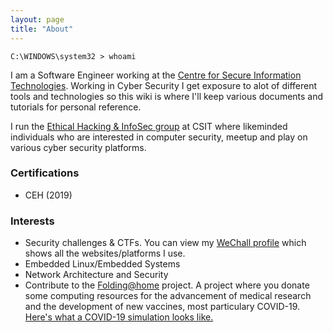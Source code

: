 ```yaml
---
layout: page
title: "About"
---
```


```windows
C:\WINDOWS\system32 > whoami
```

I am a Software Engineer working at the [Centre for Secure Information Technologies](https://www.qub.ac.uk/ecit/CSIT/). Working in Cyber Security I get exposure to alot of different tools and technologies so this wiki is where I'll keep various documents and tutorials for personal reference. 

I run the [Ethical Hacking & InfoSec group](https://blogs.qub.ac.uk/team47/about/) at CSIT where likeminded individuals who are interested in computer security, meetup and play on various cyber security platforms. 

### Certifications
- CEH (2019) 

### Interests
- Security challenges & CTFs. You can view my [WeChall profile](https://www.wechall.net/profile/un5h4d0w) which shows all the websites/platforms I use. 
- Embedded Linux/Embedded Systems
- Network Architecture and Security
- Contribute to the <a href="https://stats.foldingathome.org/donor/73291172" target="_blank">Folding@home</a> project. A project where you donate some computing resources for the advancement of medical research and the development of new vaccines, most particulary COVID-19. <a href="{{ site.github.url}}/assets/img/foldingathome.png">Here's what a COVID-19 simulation looks like.</a>